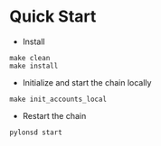 # Quick Start

* Install

```shell
make clean
make install
```
* Initialize and start the chain locally

```shell
make init_accounts_local
```

* Restart the chain
```shell
pylonsd start
```
